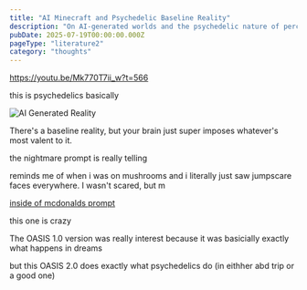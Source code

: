 ```yaml
---
title: "AI Minecraft and Psychedelic Baseline Reality"
description: "On AI-generated worlds and the psychedelic nature of perception"
pubDate: 2025-07-19T00:00:00.000Z
pageType: "literature2"
category: "thoughts"
---
```

https://youtu.be/Mk770T7ii_w?t=566


this is psychedelics basically



![AI Generated Reality](/assets/images/pasted-image-20250909131914.png)


There's a baseline reality, but your brain just super imposes whatever's most valent to it.

the nightmare prompt is really telling


reminds me of when i was on mushrooms and i literally just saw jumpscare faces everywhere. I wasn't scared, but m



[inside of mcdonalds prompt](https://youtu.be/Mk770T7ii_w?t=566)

this one is crazy





The OASIS 1.0 version was really interest because it was basicially exactly what happens in dreams


but this OASIS 2.0 does exactly what psychedelics do (in eithher abd trip or a good one)
